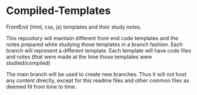 # Compiled-Templates
FrontEnd (html, css, js) templates and their study notes.

This repository will maintain different front end code templates and the notes prepared while studying those templates
in a branch fashion. Each branch will represent a different template. Each template will have code files and notes (that
were made at the time those templates were studied/compiled)

The main branch will be used to create new branches. Thus it will not host any content directly, except for this readme files
and other common files as deemed fit from time to time.
